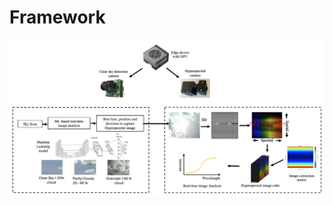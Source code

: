 # Framework
![image alt](https://github.com/muntasirmahmud1/Hyperspectral-Imaging/blob/a58dde5d609d776fe46ea6e141e8f15be120b73f/Image/framework2.png)
